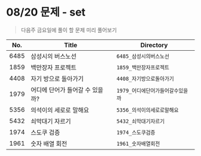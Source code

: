 # 08/20 문제 - set

> 다음주 금요일에 풀이 할 문제 미리 풀어보기

| No.  | Title                           | Directory                         |
| ---- | ------------------------------- | --------------------------------- |
| 6485 | 삼성시의 버스노선               | `6485_삼성시의버스노선`           |
| 1859 | 백만장자 프로젝트               | `1859_백만장자프로젝트`           |
| 4408 | 자기 방으로 돌아가기            | `4408_자기방으로돌아가기`         |
| 1979 | 어디에 단어가 들어갈 수 있을까? | `1979_어디에단어가들어갈수있을까` |
| 5356 | 의석이의 세로로 말해요          | `5356_의석이의세로로말해요`       |
| 5432 | 쇠막대기 자르기                 | `5432_쇠막대기자르기`             |
| 1974 | 스도쿠 검증                     | `1974_스도쿠검증`                 |
| 1961 | 숫자 배열 회전                  | `1961_숫자배열회전`               |

